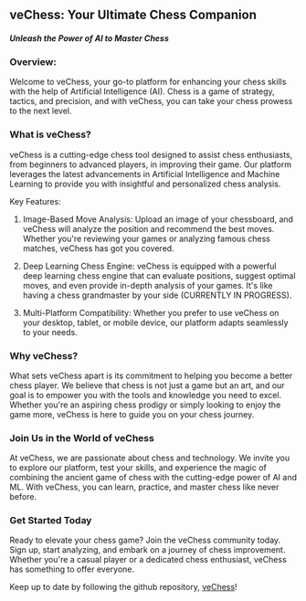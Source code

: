 <h2> veChess: Your Ultimate Chess Companion </h2>

<h4> <em>Unleash the Power of AI to Master Chess</em> </h4>

<a name="br2"></a>

<h3> Overview: </h3>

Welcome to veChess, your go-to platform for enhancing your chess skills with the help of Artificial Intelligence (AI). Chess is a game of strategy, tactics, and precision, and with veChess, you can take your chess prowess to the next level.

<h3> What is veChess? </h3>

veChess is a cutting-edge chess tool designed to assist chess enthusiasts, from beginners to advanced players, in improving their game. Our platform leverages the latest advancements in Artificial Intelligence and Machine Learning to provide you with insightful and personalized chess analysis.

Key Features: 

1. Image-Based Move Analysis: Upload an image of your chessboard, and veChess will analyze the position and recommend the best moves. Whether you're reviewing your games or analyzing famous chess matches, veChess has got you covered.

2. Deep Learning Chess Engine: veChess is equipped with a powerful deep learning chess engine that can evaluate positions, suggest optimal moves, and even provide in-depth analysis of your games. It's like having a chess grandmaster by your side (CURRENTLY IN PROGRESS).

3. Multi-Platform Compatibility: Whether you prefer to use veChess on your desktop, tablet, or mobile device, our platform adapts seamlessly to your needs.

<h3> Why veChess? </h3>
What sets veChess apart is its commitment to helping you become a better chess player. We believe that chess is not just a game but an art, and our goal is to empower you with the tools and knowledge you need to excel. Whether you're an aspiring chess prodigy or simply looking to enjoy the game more, veChess is here to guide you on your chess journey.

<h3> Join Us in the World of veChess </h3>
At veChess, we are passionate about chess and technology. We invite you to explore our platform, test your skills, and experience the magic of combining the ancient game of chess with the cutting-edge power of AI and ML. With veChess, you can learn, practice, and master chess like never before.

<h3> Get Started Today </h3>
Ready to elevate your chess game? Join the veChess community today. Sign up, start analyzing, and embark on a journey of chess improvement. Whether you're a casual player or a dedicated chess enthusiast, veChess has something to offer everyone.

<a name="br2"></a>

Keep up to date by following the github repository, [veChess](https://github.com/kgetachew/veChess)!